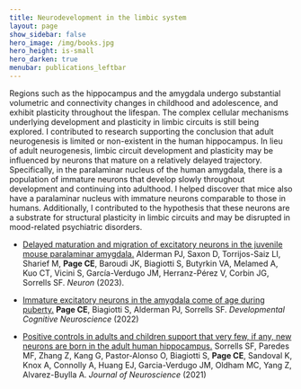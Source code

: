 ```yaml
---
title: Neurodevelopment in the limbic system
layout: page
show_sidebar: false
hero_image: /img/books.jpg
hero_height: is-small
hero_darken: true
menubar: publications_leftbar
---
```


Regions such as the hippocampus and the amygdala undergo substantial volumetric and connectivity changes in childhood and adolescence, and exhibit plasticity throughout the lifespan. The complex cellular mechanisms underlying development and plasticity in limbic circuits is still being explored. I contributed to research supporting the conclusion that adult neurogenesis is limited or non-existent in the human hippocampus. In lieu of adult neurogenesis, limbic circuit development and plasticity may be influenced by neurons that mature on a relatively delayed trajectory. Specifically, in the paralaminar nucleus of the human amygdala, there is a population of immature neurons that develop slowly throughout development and continuing into adulthood. I helped discover that mice also have a paralaminar nucleus with immature neurons comparable to those in humans. Additionally, I contributed to the hypothesis that these neurons are a substrate for structural plasticity in limbic circuits and may be disrupted in mood-related psychiatric disorders. 

* [Delayed maturation and migration of excitatory neurons in the juvenile mouse paralaminar amygdala.](https://pubmed.ncbi.nlm.nih.gov/38086370/) Alderman PJ, Saxon D, Torrijos-Saiz LI, Sharief M, **Page CE**, Baroudi JK, Biagiotti S, Butyrkin VA, Melamed A, Kuo CT, Vicini S, García-Verdugo JM, Herranz-Pérez V, Corbin JG, Sorrells SF. _Neuron_ (2023).

* [Immature excitatory neurons in the amygdala come of age during puberty.](https://pubmed.ncbi.nlm.nih.gov/35841648/) **Page CE**, Biagiotti S, Alderman PJ, Sorrells SF. _Developmental Cognitive Neuroscience_ (2022)

* [Positive controls in adults and children support that very few, if any, new neurons are born in the adult human hippocampus.](https://pubmed.ncbi.nlm.nih.gov/33762407/) Sorrells SF, Paredes MF, Zhang Z, Kang G, Pastor-Alonso O, Biagiotti S, **Page CE**, Sandoval K, Knox A, Connolly A, Huang EJ, Garcia-Verdugo JM, Oldham MC, Yang Z, Alvarez-Buylla A. _Journal of Neuroscience_ (2021)
